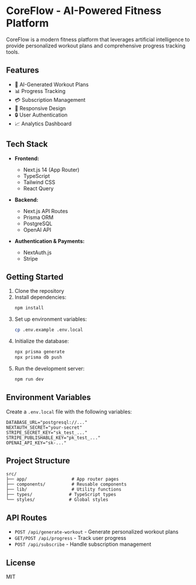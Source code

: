 # CoreFlow - AI-Powered Fitness Platform

CoreFlow is a modern fitness platform that leverages artificial intelligence to provide personalized workout plans and comprehensive progress tracking tools.

## Features

- 🤖 AI-Generated Workout Plans
- 📊 Progress Tracking
- 💳 Subscription Management
- 📱 Responsive Design
- 🔒 User Authentication
- 📈 Analytics Dashboard

## Tech Stack

- **Frontend:**
  - Next.js 14 (App Router)
  - TypeScript
  - Tailwind CSS
  - React Query

- **Backend:**
  - Next.js API Routes
  - Prisma ORM
  - PostgreSQL
  - OpenAI API

- **Authentication & Payments:**
  - NextAuth.js
  - Stripe

## Getting Started

1. Clone the repository
2. Install dependencies:
   ```bash
   npm install
   ```
3. Set up environment variables:
   ```bash
   cp .env.example .env.local
   ```
4. Initialize the database:
   ```bash
   npx prisma generate
   npx prisma db push
   ```
5. Run the development server:
   ```bash
   npm run dev
   ```

## Environment Variables

Create a `.env.local` file with the following variables:

```env
DATABASE_URL="postgresql://..."
NEXTAUTH_SECRET="your-secret"
STRIPE_SECRET_KEY="sk_test_..."
STRIPE_PUBLISHABLE_KEY="pk_test_..."
OPENAI_API_KEY="sk-..."
```

## Project Structure

```
src/
├── app/                 # App router pages
├── components/          # Reusable components
├── lib/                 # Utility functions
├── types/              # TypeScript types
└── styles/             # Global styles
```

## API Routes

- `POST /api/generate-workout` - Generate personalized workout plans
- `GET/POST /api/progress` - Track user progress
- `POST /api/subscribe` - Handle subscription management

## License

MIT
